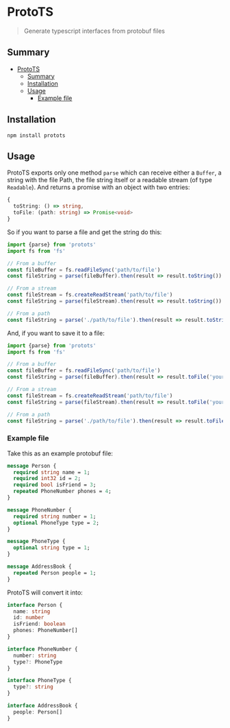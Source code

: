 # ProtoTS

> Generate typescript interfaces from protobuf files

## Summary

- [ProtoTS](#ProtoTS)
  - [Summary](#Summary)
  - [Installation](#Installation)
  - [Usage](#Usage)
    - [Example file](#Example-file)

## Installation

```
npm install protots
```

## Usage

ProtoTS exports only one method `parse` which can receive either a `Buffer`, a string with the file Path, the file string itself or a readable stream (of type `Readable`). And returns a promise with an object with two entries:

```ts
{
  toString: () => string,
  toFile: (path: string) => Promise<void>
}
```

So if you want to parse a file and get the string do this:

```ts
import {parse} from 'protots'
import fs from 'fs'

// From a buffer
const fileBuffer = fs.readFileSync('path/to/file')
const fileString = parse(fileBuffer).then(result => result.toString())

// From a stream
const fileStream = fs.createReadStream('path/to/file')
const fileString = parse(fileStream).then(result => result.toString())

// From a path
const fileString = parse('./path/to/file').then(result => result.toString())
```

And, if you want to save it to a file:

```ts
import {parse} from 'protots'
import fs from 'fs'

// From a buffer
const fileBuffer = fs.readFileSync('path/to/file')
const fileString = parse(fileBuffer).then(result => result.toFile('your/file/path.ts'))

// From a stream
const fileStream = fs.createReadStream('path/to/file')
const fileString = parse(fileStream).then(result => result.toFile('your/file/path.ts'))

// From a path
const fileString = parse('./path/to/file').then(result => result.toFile('your/file/path.ts'))
```

### Example file

Take this as an example protobuf file:

```proto
message Person {
  required string name = 1;
  required int32 id = 2;
  required bool isFriend = 3;
  repeated PhoneNumber phones = 4;
}

message PhoneNumber {
  required string number = 1;
  optional PhoneType type = 2;
}

message PhoneType {
  optional string type = 1;
}

message AddressBook {
  repeated Person people = 1;
}
```

ProtoTS will convert it into:

```ts
interface Person {
  name: string
  id: number
  isFriend: boolean
  phones: PhoneNumber[]
}

interface PhoneNumber {
  number: string
  type?: PhoneType
}

interface PhoneType {
  type?: string
}

interface AddressBook {
  people: Person[]
}
```

